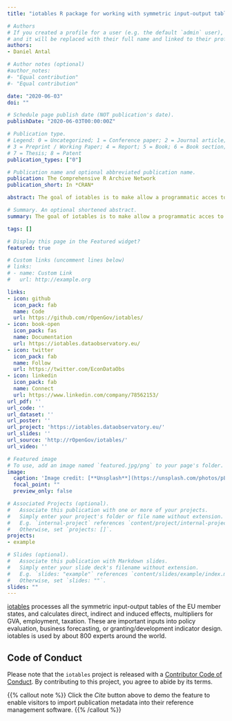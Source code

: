 ```yaml
---
title: "iotables R package for working with symmetric input-output tables"

# Authors
# If you created a profile for a user (e.g. the default `admin` user), write the username (folder name) here 
# and it will be replaced with their full name and linked to their profile.
authors:
- Daniel Antal

# Author notes (optional)
#author_notes:
#- "Equal contribution"
#- "Equal contribution"

date: "2020-06-03"
doi: ""

# Schedule page publish date (NOT publication's date).
publishDate: "2020-06-03T00:00:00Z"

# Publication type.
# Legend: 0 = Uncategorized; 1 = Conference paper; 2 = Journal article;
# 3 = Preprint / Working Paper; 4 = Report; 5 = Book; 6 = Book section;
# 7 = Thesis; 8 = Patent
publication_types: ["0"]

# Publication name and optional abbreviated publication name.
publication: The Comprehensive R Archive Network
publication_short: In *CRAN*

abstract: The goal of iotables is to make allow a programmatic acces to the symmetric input-output tables of Eurostat. It creates multipliers, calculates direct, indirect and induced effects from European SIOT tables.

# Summary. An optional shortened abstract.
summary: The goal of iotables is to make allow a programmatic acces to the symmetric input-output tables of Eurostat. It creates multipliers, calculates direct, indirect and induced effects from European SIOT tables.

tags: []

# Display this page in the Featured widget?
featured: true

# Custom links (uncomment lines below)
# links:
# - name: Custom Link
#   url: http://example.org

links:
- icon: github
  icon_pack: fab
  name: Code
  url: https://github.com/rOpenGov/iotables/
- icon: book-open
  icon_pack: fas
  name: Documentation
  url: https://iotables.dataobservatory.eu/
- icon: twitter
  icon_pack: fab
  name: Follow
  url: https://twitter.com/EconDataObs
- icon: linkedin
  icon_pack: fab
  name: Connect
  url: https://www.linkedin.com/company/78562153/
url_pdf: ''
url_code: ''
url_dataset: ''
url_poster: ''
url_project: 'https://iotables.dataobservatory.eu/'
url_slides: ''
url_source: 'http://rOpenGov/iotables/'
url_video: ''

# Featured image
# To use, add an image named `featured.jpg/png` to your page's folder. 
image:
  caption: 'Image credit: [**Unsplash**](https://unsplash.com/photos/pLCdAaMFLTE)'
  focal_point: ""
  preview_only: false

# Associated Projects (optional).
#   Associate this publication with one or more of your projects.
#   Simply enter your project's folder or file name without extension.
#   E.g. `internal-project` references `content/project/internal-project/index.md`.
#   Otherwise, set `projects: []`.
projects:
- example

# Slides (optional).
#   Associate this publication with Markdown slides.
#   Simply enter your slide deck's filename without extension.
#   E.g. `slides: "example"` references `content/slides/example/index.md`.
#   Otherwise, set `slides: ""`.
slides: ""
---
```


[iotables](https://iotables.dataobservatory.eu/) processes all the symmetric input-output tables of the EU member states, and calculates direct, indirect and induced effects, multipliers for GVA, employment, taxation. These are important inputs into policy evaluation, business forecasting, or granting/development indicator design. iotables is used by about 800 experts around the world. 

## Code of Conduct

Please note that the `iotables` project is released with a
[Contributor Code of
Conduct](https://www.contributor-covenant.org/version/2/0/code_of_conduct/).
By contributing to this project, you agree to abide by its terms.


{{% callout note %}}
Click the *Cite* button above to demo the feature to enable visitors to import publication metadata into their reference management software.
{{% /callout %}}

